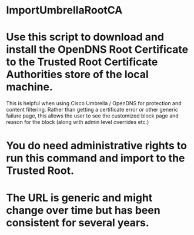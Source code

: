 # ImportUmbrellaRootCA
# Use this script to download and install the OpenDNS Root Certificate to the Trusted Root Certificate Authorities store of the local machine. 

This is helpful when using Cisco Umbrella / OpenDNS for protection and content filtering. Rather than getting a certificate error or other generic failure page, this allows the user to see the customized block page and reason for the block (along with admin level overrides etc.) 

# You do need administrative rights to run this command and import to the Trusted Root. 

# The URL is generic and might change over time but has been consistent for several years. 
